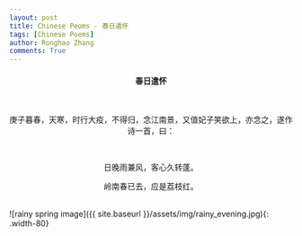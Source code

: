 ```yaml
---
layout: post
title: Chinese Peoms - 春日遣怀
tags: [Chinese Poems]
author: Ronghao Zhang
comments: True 
---
```


<div align = "center">
    
    

</div>

<div align = "center">
    <h4>春日遣怀</h4>
    <br>
    <p>庚子暮春，天寒，时行大疫，不得归，念江南景，又值妃子笑欲上，亦念之，遂作诗一首，曰：</p>
    <br>
    <p>日晚雨兼风，客心久转蓬。 </p>
    <p>岭南春已去，应是荔枝红。 </p>
</div>
<br>
![rainy spring image]({{ site.baseurl }}/assets/img/rainy_evening.jpg){: .width-80}